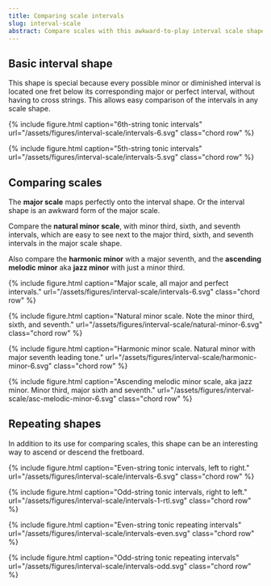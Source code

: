 ```yaml
---
title: Comparing scale intervals
slug: interval-scale
abstract: Compare scales with this awkward-to-play interval scale shape that reveals the internal logic of any scale or mode. 
---
```


## Basic interval shape

This shape is special because every possible minor or diminished interval is located one fret below its corresponding major or perfect interval,
without having to cross strings.
This allows easy comparison of the intervals in any scale shape.

{% include figure.html
    caption="6th-string tonic intervals"
    url="/assets/figures/interval-scale/intervals-6.svg"
    class="chord row"
%}

{% include figure.html
    caption="5th-string tonic intervals"
    url="/assets/figures/interval-scale/intervals-5.svg"
    class="chord row"
%}

## Comparing scales

The **major scale** maps perfectly onto the interval shape.
Or the interval shape is an awkward form of the major scale.

Compare the **natural minor scale**, 
with minor third, sixth, and seventh intervals,
which are easy to see next to the major third, 
sixth, and seventh intervals in the major scale shape.

Also compare the **harmonic minor** with a major seventh,
and the **ascending melodic minor** aka **jazz minor** with just a minor third. 

{% include figure.html
    caption="Major scale, all major and perfect intervals."
    url="/assets/figures/interval-scale/intervals-6.svg"
    class="chord row"
%}

{% include figure.html
    caption="Natural minor scale. Note the minor third, sixth, and seventh."
    url="/assets/figures/interval-scale/natural-minor-6.svg"
    class="chord row"
%}

{% include figure.html
    caption="Harmonic minor scale. Natural minor with major seventh leading tone."
    url="/assets/figures/interval-scale/harmonic-minor-6.svg"
    class="chord row"
%}

{% include figure.html
    caption="Ascending melodic minor scale, aka jazz minor. Minor third, major sixth and seventh."
    url="/assets/figures/interval-scale/asc-melodic-minor-6.svg"
    class="chord row"
%}

## Repeating shapes

In addition to its use for comparing scales,
this shape can be an interesting way to ascend or descend the fretboard.

<div>
{% include figure.html
    caption="Even-string tonic intervals, left to right."
    url="/assets/figures/interval-scale/intervals-6.svg"
    class="chord row"
%}

{% include figure.html
    caption="Odd-string tonic intervals, right to left."
    url="/assets/figures/interval-scale/intervals-1-rtl.svg"
    class="chord row"
%}

</div>

{% include figure.html
    caption="Even-string tonic repeating intervals"
    url="/assets/figures/interval-scale/intervals-even.svg"
    class="chord row"
%}

{% include figure.html
    caption="Odd-string tonic repeating intervals"
    url="/assets/figures/interval-scale/intervals-odd.svg"
    class="chord row"
%}
